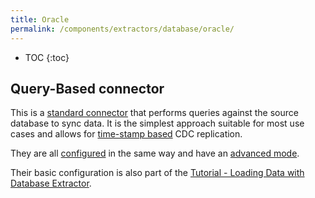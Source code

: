 ```yaml
---
title: Oracle
permalink: /components/extractors/database/oracle/
---
```


* TOC
{:toc}

## Query-Based connector

This is a [standard connector](https://components.keboola.com/components/keboola.ex-db-mysql) that performs queries against the source database to sync data. 
It is the simplest approach suitable for most use cases and allows for  [time-stamp based](/components/extractors/database/#incremental-fetching) CDC replication.

They are all [configured](/components/extractors/database/sqldb/#create-new-configuration) in the same way and 
have an [advanced mode](/components/extractors/database/sqldb/). 

Their basic configuration is also part of the [Tutorial - Loading Data with Database Extractor](/tutorial/load/database/). 


